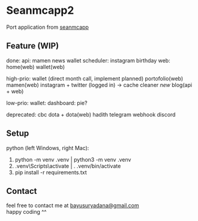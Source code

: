 # Seanmcapp2
Port application from [seanmcapp](https://github.com/bayusuryadana/seanmcapp)

## Feature (WIP)
done:
	api:
		mamen
		news
		wallet
	scheduler:
		instagram
		birthday
	web:
		home(web)
		wallet(web)

high-prio:
	wallet (direct month call, implement planned)
	portofolio(web)
	mamen(web)
	instagram + twitter (logged in) -> cache cleaner
	*new* blog(api + web)

low-prio:
	wallet: dashboard: pie?

deprecated:
	cbc
	dota + dota(web)
	hadith
	telegram webhook
	discord

## Setup
python (left Windows, right Mac):
1. python -m venv .venv | python3 -m venv .venv
2. .venv\Scripts\activate | . .venv/bin/activate
3. pip install -r requirements.txt

## Contact
feel free to contact me at bayusuryadana@gmail.com  
happy coding ^^